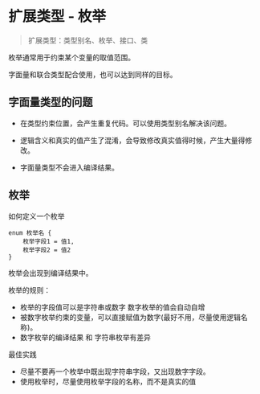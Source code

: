 # 扩展类型 - 枚举

> 扩展类型：类型别名、枚举、接口、类

枚举通常用于约束某个变量的取值范围。

字面量和联合类型配合使用，也可以达到同样的目标。

## 字面量类型的问题

- 在类型约束位置，会产生重复代码。可以使用类型别名解决该问题。

- 逻辑含义和真实的值产生了混淆，会导致修改真实值得时候，产生大量得修改。

- 字面量类型不会进入编译结果。

## 枚举

如何定义一个枚举

```
enum 枚举名 {
    枚举字段1 = 值1,
    枚举字段2 = 值2
}

```

枚举会出现到编译结果中。

枚举的规则：
- 枚举的字段值可以是字符串或数字
  数字枚举的值会自动自增
- 被数字枚举约束的变量，可以直接赋值为数字(最好不用，尽量使用逻辑名称)。  
- 数字枚举的编译结果 和 字符串枚举有差异

最佳实践
- 尽量不要再一个枚举中既出现字符串字段，又出现数字字段。
- 使用枚举时，尽量使用枚举字段的名称，而不是真实的值





